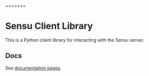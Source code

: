 =======
# Sensu Client Library

This is a Python client library for interacting with the Sensu server.

## Docs

See [documentation pages](https://egon1024.github.io/Fawlty/).
